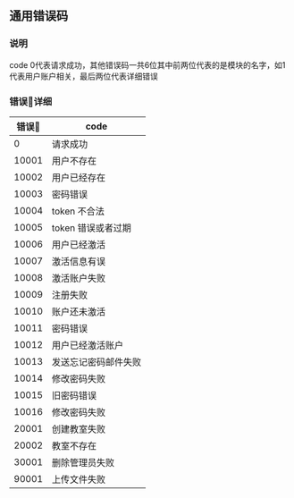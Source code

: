 ## 通用错误码

### 说明
code 0代表请求成功，其他错误码一共6位其中前两位代表的是模块的名字，如1代表用户账户相关，最后两位代表详细错误

### 错误🐎详细
| 错误🐴 | code         |
|-------|------------- |
|  0    | 请求成功       |
| 10001 | 用户不存在     |
| 10002 | 用户已经存在    |
| 10003 | 密码错误       |
| 10004 | token 不合法   |
| 10005 | token 错误或者过期 |
| 10006 | 用户已经激活    |
| 10007 | 激活信息有误    |
| 10008 | 激活账户失败    |
| 10009 | 注册失败       |
| 10010 | 账户还未激活    |
| 10011 | 密码错误       |
| 10012 | 用户已经激活账户 |
| 10013 | 发送忘记密码邮件失败 |
| 10014 | 修改密码失败    |
| 10015 | 旧密码错误      |
| 10016 | 修改密码失败    |
| 20001 | 创建教室失败    |
| 20002 | 教室不存在     |
| 30001 | 删除管理员失败  |
| 90001 | 上传文件失败    |